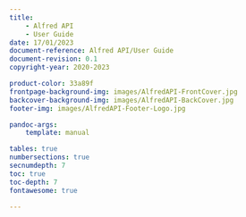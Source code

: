 ```yaml
---
title:
    - Alfred API 
    - User Guide
date: 17/01/2023
document-reference: Alfred API/User Guide
document-revision: 0.1
copyright-year: 2020-2023

product-color: 33a89f
frontpage-background-img: images/AlfredAPI-FrontCover.jpg
backcover-background-img: images/AlfredAPI-BackCover.jpg
footer-img: images/AlfredAPI-Footer-Logo.jpg

pandoc-args:
    template: manual

tables: true
numbersections: true
secnumdepth: 7
toc: true
toc-depth: 7
fontawesome: true

---
```

